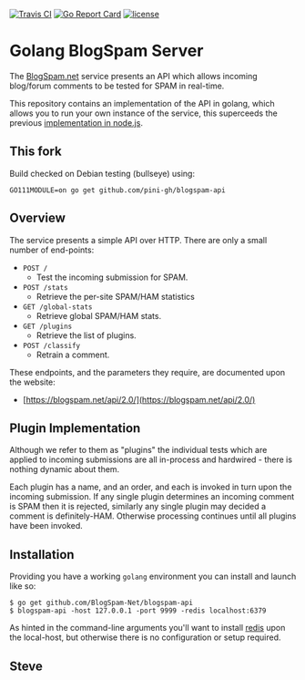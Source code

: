 [![Travis CI](https://img.shields.io/travis/BlogSpam-Net/blogspam-api/master.svg?style=flat-square)](https://travis-ci.org/BlogSpam-Net/blogspam-api)
[![Go Report Card](https://goreportcard.com/badge/github.com/BlogSpam-Net/blogspam-api)](https://goreportcard.com/report/github.com/BlogSpam-net/blogspam-api)
[![license](https://img.shields.io/github/license/BlogSpam-Net/blogspam-api.svg)](https://github.com/BlogSpam-net/blogspam-api/blob/master/LICENSE)


# Golang BlogSpam Server

The [BlogSpam.net](https://blogspam.net/) service presents an API which allows
incoming blog/forum comments to be tested for SPAM in real-time.

This repository contains an implementation of the API in golang, which allows you to run your own instance of the service, this superceeds the previous [implementation in node.js](https://github.com/BlogSpam-net/blogspam.js).


## This fork

Build checked on Debian testing (bullseye) using:
```
GO111MODULE=on go get github.com/pini-gh/blogspam-api
```

## Overview

The service presents a simple API over HTTP.  There are only a small number
of end-points:

* `POST /`
    * Test the incoming submission for SPAM.
* `POST /stats`
    * Retrieve the per-site SPAM/HAM statistics
* `GET /global-stats`
    * Retrieve global SPAM/HAM stats.
* `GET /plugins`
    * Retrieve the list of plugins.
* `POST /classify`
    * Retrain a comment.

These endpoints, and the parameters they require, are documented upon the website:

* [https://blogspam.net/api/2.0/](https://blogspam.net/api/2.0/)


## Plugin Implementation

Although we refer to them as "plugins" the individual tests which are applied to incoming submissions are all in-process and hardwired - there is nothing dynamic about them.

Each plugin has a name, and an order, and each is invoked in turn upon the incoming submission.  If any single plugin determines an incoming comment is SPAM then it is rejected, similarly any single plugin may decided a comment is definitely-HAM.  Otherwise processing continues until all plugins have been invoked.


## Installation

Providing you have a working `golang` environment you can install and
launch like so:

    $ go get github.com/BlogSpam-Net/blogspam-api
    $ blogspam-api -host 127.0.0.1 -port 9999 -redis localhost:6379

As hinted in the command-line arguments you'll want to install [redis](https://redis.io/) upon the local-host, but otherwise there is no configuration or setup required.


Steve
--
